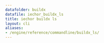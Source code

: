```yaml
---
datafolder: buildx
datafile: iechor_buildx_ls
title: iechor buildx ls
layout: cli
aliases:
- /engine/reference/commandline/buildx_ls/
---
```


<!--
This page is automatically generated from iEchor's source code. If you want to
suggest a change to the text that appears here, open a ticket or pull request
in the source repository on GitHub:

https://github.com/iechor/buildx
-->
